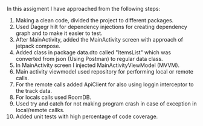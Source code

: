 In this assigment I have approached from the following steps:
1. Making a clean code, divided the project to different packages.
2. Used Dagegr hilt for dependency injections for creating dependency graph and to make it easier to test.
3. After MainActivity, added the MainActivity screen with approach of jetpack compose.
4. Added class in package data.dto called "ItemsList" which was converted from json (Using Postman) to regular data class. 
5. In MainActivity screen I injected MainActivityViewModel (MVVM).
6. Main activity viewmodel used repository for performing local or remote calls.
7. For the remote calls added ApiClient for also using loggin interceptor to the track data.
8. For locals calls used RoomDB.
9. Used try and catch for not making program crash in case of exception in local/remote callks.
10. Added unit tests with high percentage of code coverage.
